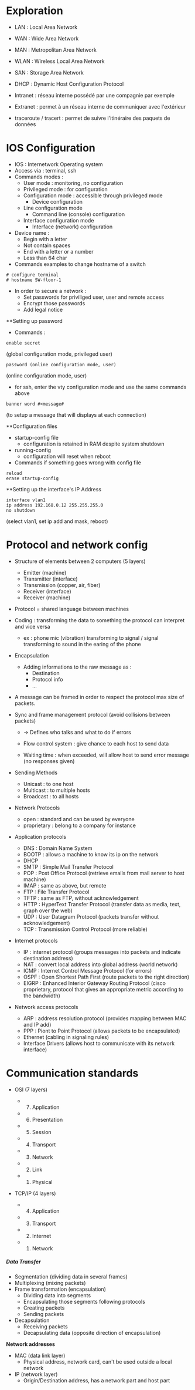 # Exploration

- LAN : Local Area Network
- WAN : Wide Area Network
- MAN : Metropolitan Area Network
- WLAN : Wireless Local Area Network
- SAN : Storage Area Network
- DHCP : Dynamic Host Configuration Protocol

- Intranet : réseau interne possédé par une compagnie par exemple
- Extranet : permet à un réseau interne de communiquer avec l'extérieur

- traceroute / tracert : permet de suivre l'itinéraire des paquets de données

# IOS Configuration

- IOS : Internetwork Operating system
- Access via : terminal, ssh
- Commands modes :
	- User mode : monitoring, no configuration
	- Privileged mode : for configuration
	- Configuration mode : accessible through privileged mode
		- Device configuration
	- Line configuration mode
		- Command line (console) configuration
	- Interface configuration mode
		- Interface (network) configuration
- Device name :
	- Begin with a letter
	- Not contain spaces
	- End with a letter or a number
	- Less than 64 char
- Commands examples to change hostname of a switch
```
# configure terminal
# hostname SW-floor-1
```
- In order to secure a network :
	- Set passwords for priviliged user, user and remote access
	- Encrypt those passwords
	- Add legal notice


**Setting up password

- Commands :
``` 
enable secret
```
(global configuration mode, privileged user)
``` 
password (online configuration mode, user)
```
(online configuration mode, user)

- for ssh, enter the vty configuration mode and use the same commands above
``` 
banner word #<message#
```
(to setup a message that will displays at each connection)


**Configuration files

- startup-config file
	- configuration is retained in RAM despite system shutdown
- running-config
	- configuration will reset when reboot
- Commands if something goes wrong with config file
``` 
reload
erase startup-config
```

**Setting up the interface's IP Address

```
interface vlan1
ip address 192.168.0.12 255.255.255.0
no shutdown
```
(select vlan1, set ip add and mask, reboot)


# Protocol and network config

- Structure of elements between 2 computers (5 layers)
	- Emitter (machine)
	- Transmitter (interface)
	- Transmission (copper, air, fiber)
	- Receiver (interface)
	- Receiver (machine)

- Protocol = shared language between machines

- Coding : transforming the data to something the protocol can interpret and vice versa
	- ex : phone mic (vibration) transforming to signal / signal transforming to sound in the earing of the phone

- Encapsulation
	- Adding informations to the raw message as :
		- Destination
		- Protocol info
		- ...

- A message can be framed in order to respect the protocol max size of packets.

- Sync and frame management protocol (avoid collisions between packets)
	- -> Defines who talks and what to do if errors
	
	- Flow control system : give chance to each host to send data
	- Waiting time : when exceeded, will allow host to send error message (no responses given)

- Sending Methods
	- Unicast : to one host
	- Multicast : to multiple hosts
	- Broadcast : to all hosts

- Network Protocols
	- open : standard and can be used by everyone
	- proprietary : belong to a company for instance

- Application protocols
	- DNS : Domain Name System
	- BOOTP : allows a machine to know its ip on the network
	- DHCP
	- SMTP : Simple Mail Transfer Protocol
	- POP : Post Office Protocol (retrieve emails from mail server to host machine)
	- IMAP : same as above, but remote
	- FTP : File Transfer Protocol
	- TFTP : same as FTP, without acknowledgement
	- HTTP : HyperText Transfer Protocol (transfer data as media, text, graph over the web)
	- UDP : User Datagram Protocol (packets transfer without acknowledgement)
	- TCP : Transmission Control Protocol (more reliable)

- Internet protocols
	- IP : internet protocol (groups messages into packets and indicate destination address)
	- NAT : convert local address into global address (world network)
	- ICMP : Internet Control Message Protocol (for errors)
	- OSPF : Open Shortest Path First (route packets to the right direction)
	- EIGRP : Enhanced Interior Gateway Routing Protocol (cisco proprietary, protocol that gives an appropriate metric according to the bandwidth)

- Network access protocols
	- ARP : address resolution protocol (provides mapping between MAC and IP add)
	- PPP : Piont to Point Protocol (allows packets to be encapsulated)
	- Ethernet (cabling in signaling rules)
	- Interface Drivers (allows host to communicate with its network interface)

# Communication standards

- OSI (7 layers)
	- 7. Application
	- 6. Presentation
	- 5. Session
	- 4. Transport
	- 3. Network
	- 2. Link
	- 1. Physical

- TCP/IP (4 layers)
	- 4. Application
	- 3. Transport
	- 2. Internet
	- 1. Network

##### Data Transfer

- Segmentation (dividing data in several frames)
- Multiplexing (mixing packets)
- Frame transformation (encapsulation)
	- Dividing data into segments
	- Encapsulating those segments following protocols
	- Creating packets
	- Sending packets
- Decapsulation
	- Receiving packets
	- Decapsulating data (opposite direction of encapsulation)

**Network addresses**

- MAC (data link layer)
	- Physical address, network card, can't be used outside a local network
- IP (network layer)
	- Origin/Destination address, has a network part and host part

